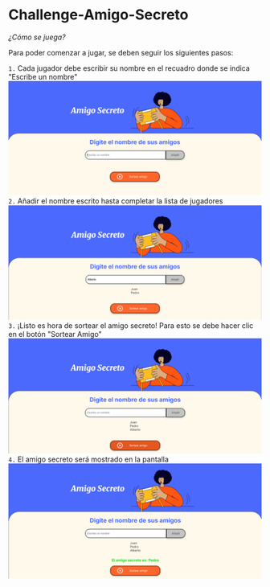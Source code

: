 # Challenge-Amigo-Secreto

<em> ¿Cómo se juega? </em>

Para poder comenzar a jugar, se deben seguir los siguientes pasos:

`1.` Cada jugador debe escribir su nombre en el recuadro donde se indica "Escribe un nombre"
![alt text](./assets/image.png)
`2.` Añadir el nombre escrito hasta completar la lista de jugadores
![alt text](./assets/image-1.png)
`3.` ¡Listo es hora de sortear el amigo secreto! Para esto se debe hacer clic en el botón "Sortear Amigo"
![alt text](./assets/image-2.png)
`4.` El amigo secreto será mostrado en la pantalla
![alt text](./assets/image-3.png)